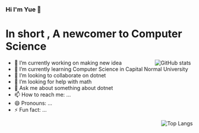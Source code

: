 ### Hi I'm Yue 👋

<!--
**yinyue200/yinyue200** is a ✨ _special_ ✨ repository because its `README.md` (this file) appears on your GitHub profile.

Here are some ideas to get you started:-->

# In short , A newcomer to Computer Science

<img  align="right" hspace="5"  alt="GitHub stats" src="https://github-readme-stats.vercel.app/api?username=yinyue200&show_icons=true&theme=merko&hide_rank=true&count_private=true&include_all_commits=true&hide=stars" />

- 🔭 I’m currently working on making new idea
- 🌱 I’m currently learning Computer Science in Capital Normal University
- 👯 I’m looking to collaborate on dotnet
- 🤔 I’m looking for help with math
- 💬 Ask me about something about dotnet
- 📫 How to reach me: ...
- 😄 Pronouns: ...
- ⚡ Fun fact: ...
<!---->
<img align="right" alt="Top Langs" src="https://github-readme-stats.vercel.app/api/top-langs/?username=yinyue200&layout=compact" />
